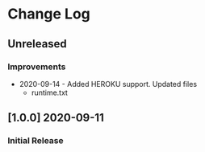 # Change Log

## Unreleased
### Improvements

- 2020-09-14 - Added HEROKU support. Updated files
    - runtime.txt  
    
## [1.0.0] 2020-09-11
### Initial Release
